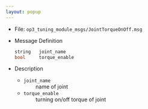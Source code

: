 ```yaml
---
layout: popup
---
```


- File: `op3_tuning_module_msgs/JointTorqueOnOff.msg`

- Message Definition
    ```c
    string   joint_name
    bool     torque_enable
    ```

- Description  
    * `joint_name`   
&emsp;&emsp; name of joint  
    * `torque_enable`    
&emsp;&emsp; turning on/off torque of joint  
